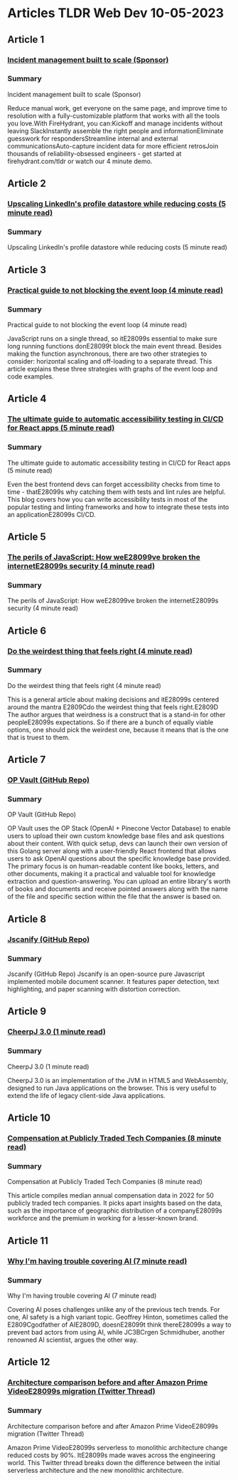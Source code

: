 # Articles TLDR Web Dev 10-05-2023

## Article 1
### [Incident management built to scale (Sponsor)](https://tldr.tech)
### Summary 
 Incident management built to scale (Sponsor)

Reduce manual work, get everyone on the same page, and improve time to resolution with a fully-customizable platform that works with all the tools you love.With FireHydrant, you can:Kickoff and manage incidents without leaving SlackInstantly assemble the right people and informationEliminate guesswork for respondersStreamline internal and external communicationsAuto-capture incident data for more efficient retrosJoin thousands of reliability-obsessed engineers - get started at firehydrant.com/tldr or watch our 4 minute demo.

## Article 2
### [Upscaling LinkedIn's profile datastore while reducing costs (5 minute read)](https://tldr.tech)
### Summary 
 <span>Upscaling LinkedIn's profile datastore while reducing costs (5 minute read)

## Article 3
### [Practical guide to not blocking the event loop (4 minute read)](https://tldr.tech)
### Summary 
 Practical guide to not blocking the event loop (4 minute read)

JavaScript runs on a single thread, so itE28099s essential to make sure long running functions donE28099t block the main event thread. Besides making the function asynchronous, there are two other strategies to consider: horizontal scaling and off-loading to a separate thread. This article explains these three strategies with graphs of the event loop and code examples.

## Article 4
### [The ultimate guide to automatic accessibility testing in CI/CD for React apps (5 minute read)](https://tldr.tech)
### Summary 
 The ultimate guide to automatic accessibility testing in CI/CD for React apps (5 minute read)

Even the best frontend devs can forget accessibility checks from time to time - thatE28099s why catching them with tests and lint rules are helpful. This blog covers how you can write accessibility tests in most of the popular testing and linting frameworks and how to integrate these tests into an applicationE28099s CI/CD.

## Article 5
### [The perils of JavaScript: How weE28099ve broken the internetE28099s security (4 minute read)](https://tldr.tech)
### Summary 
 <span>The perils of JavaScript: How weE28099ve broken the internetE28099s security (4 minute read)

## Article 6
### [Do the weirdest thing that feels right (4 minute read)](https://tldr.tech)
### Summary 
 Do the weirdest thing that feels right (4 minute read)

This is a general article about making decisions and itE28099s centered around the mantra E2809Cdo the weirdest thing that feels right.E2809D The author argues that weirdness is a construct that is a stand-in for other peopleE28099s expectations. So if there are a bunch of equally viable options, one should pick the weirdest one, because it means that is the one that is truest to them.

## Article 7
### [OP Vault (GitHub Repo)](https://tldr.tech)
### Summary 
 OP Vault (GitHub Repo)

OP Vault uses the OP Stack (OpenAI + Pinecone Vector Database) to enable users to upload their own custom knowledge base files and ask questions about their content. With quick setup, devs can launch their own version of this Golang server along with a user-friendly React frontend that allows users to ask OpenAI questions about the specific knowledge base provided. The primary focus is on human-readable content like books, letters, and other documents, making it a practical and valuable tool for knowledge extraction and question-answering. You can upload an entire library's worth of books and documents and receive pointed answers along with the name of the file and specific section within the file that the answer is based on.

## Article 8
### [Jscanify (GitHub Repo)](https://tldr.tech)
### Summary 
 Jscanify (GitHub Repo)</a>
Jscanify is an open-source pure Javascript implemented mobile document scanner. It features paper detection, text highlighting, and paper scanning with distortion correction.

## Article 9
### [CheerpJ 3.0 (1 minute read)](https://tldr.tech)
### Summary 
 CheerpJ 3.0 (1 minute read)

CheerpJ 3.0 is an implementation of the JVM in HTML5 and WebAssembly, designed to run Java applications on the browser. This is very useful to extend the life of legacy client-side Java applications.</span>

## Article 10
### [Compensation at Publicly Traded Tech Companies (8 minute read)](https://tldr.tech)
### Summary 
 Compensation at Publicly Traded Tech Companies (8 minute read)

This article compiles median annual compensation data in 2022 for 50 publicly traded tech companies. It picks apart insights based on the data, such as the importance of geographic distribution of a companyE28099s workforce and the premium in working for a lesser-known brand.

## Article 11
### [Why I'm having trouble covering AI (7 minute read)](https://tldr.tech)
### Summary 
 Why I'm having trouble covering AI (7 minute read)

Covering AI poses challenges unlike any of the previous tech trends. For one, AI safety is a high variant topic. Geoffrey Hinton, sometimes called the E2809Cgodfather of AIE2809D, doesnE28099t think thereE28099s a way to prevent bad actors from using AI, while JC3BCrgen Schmidhuber, another renowned AI scientist, argues the other way.

## Article 12
### [Architecture comparison before and after Amazon Prime VideoE28099s migration (Twitter Thread)](https://tldr.tech)
### Summary 
 Architecture comparison before and after Amazon Prime VideoE28099s migration (Twitter Thread)

Amazon Prime VideoE28099s serverless to monolithic architecture change reduced costs by 90%. ItE28099s made waves across the engineering world. This Twitter thread breaks down the difference between the initial serverless architecture and the new monolithic architecture.

